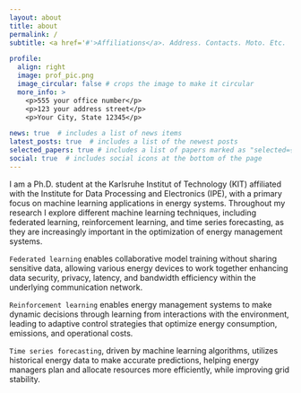 ```yaml
---
layout: about
title: about
permalink: /
subtitle: <a href='#'>Affiliations</a>. Address. Contacts. Moto. Etc.

profile:
  align: right
  image: prof_pic.png
  image_circular: false # crops the image to make it circular
  more_info: >
    <p>555 your office number</p>
    <p>123 your address street</p>
    <p>Your City, State 12345</p>

news: true  # includes a list of news items
latest_posts: true  # includes a list of the newest posts
selected_papers: true # includes a list of papers marked as "selected={true}"
social: true  # includes social icons at the bottom of the page
---
```

I am a Ph.D. student at the Karlsruhe Institut of Technology (KIT) affiliated with the Institute for Data Processing and Electronics (IPE), with a primary focus on machine learning applications in energy systems. Throughout my research I explore different machine learning techniques, including federated learning, reinforcement learning, and time series forecasting, as they are increasingly important in the optimization of energy management systems.

`Federated learning` enables collaborative model training without sharing sensitive data, allowing various energy devices to work together enhancing data security, privacy, latency, and bandwidth efficiency within the underlying communication network.

`Reinforcement learning` enables energy management systems to make dynamic decisions through learning from interactions with the environment, leading to adaptive control strategies that optimize energy consumption, emissions, and operational costs.

`Time series forecasting`, driven by machine learning algorithms, utilizes historical energy data to make accurate predictions, helping energy managers plan and allocate resources more efficiently, while improving grid stability.